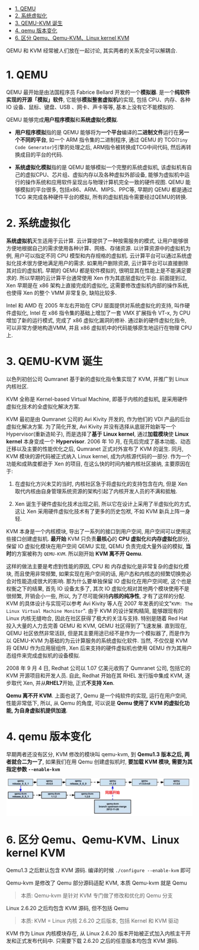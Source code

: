 <!-- @import "[TOC]" {cmd="toc" depthFrom=1 depthTo=6 orderedList=false} -->

<!-- code_chunk_output -->

- [1. QEMU](#1-qemu)
- [2. 系统虚拟化](#2-系统虚拟化)
- [3. QEMU-KVM 诞生](#3-qemu-kvm-诞生)
- [4. qemu 版本变化](#4-qemu-版本变化)
- [6. 区分 Qemu、Qemu-KVM、Linux kernel KVM](#6-区分-qemu-qemu-kvm-linux-kernel-kvm)

<!-- /code_chunk_output -->

QEMU 和 KVM 经常被人们放在一起讨论, 其实两者的关系完全可以解耦合.

# 1. QEMU

QEMU 最开始是由法国程序员 Fabrice Bellard 开发的一个**模拟器**. 是一个**纯软件实现的开源「模拟」软件**, 它能够**模拟整套虚拟机**的实现, 包括 CPU、内存、各种 IO 设备、鼠标、键盘、USB 、网卡、声卡等等, 基本上没有它不能模拟的.

QEMU 能够完成**用户程序模拟**和**系统虚拟化模拟**.

* **用户程序模拟**指的是 QEMU 能够将为**一个平台**编译的**二进制文件**运行在**另一个不同的平台**, 如一个 ARM 指令集的二进制程序, 通过 QEMU 的 TCG(`Tiny Code Generator`)引擎的处理之后, ARM指令被转换成TCG中间代码, 然后再转换成目的平台的代码.

* **系统虚拟化模拟**指的是 QEMU 能够模拟一个完整的系统虚拟机, 该虚拟机有自己的虚拟CPU、芯片组、虚拟内存以及各种虚拟外部设备, 能够为虚拟机中运行的操作系统和应用软件呈现出与物理计算机完全一致的硬件视图. QEMU 能够模拟的平台很多, 包括x86、ARM、MIPS、PPC等, 早期的 QEMU 都是通过 TCG 来完成各种硬件平台的模拟, 所有的虚拟机指令需要经过QEMU的转换.

# 2. 系统虚拟化

**系统虚拟机**天生适用于云计算. 云计算提供了一种按需服务的模式, 让用户能够很方便地根据自己的需求使用各种计算、网络、存储资源. 以计算资源中的虚拟机为例, 用户可以指定不同 CPU 模型和内存规格的虚拟机. 云计算平台可以通过系统虚拟化技术很方便地满足用户的需求. 如果用户删除资源, 云计算平台可以直接删除其对应的虚拟机. 早期的 QEMU 都是软件模拟的, 很明显其在性能上是不能满足要求的. 所以早期的云计算平台通常使用 Xen 作为其底层虚拟化平台. 前面提到过, Xen 早期是在 x86 架构上直接完成的虚拟化, 这需要修改虚拟机内部的操作系统, 也使得 Xen 的整个 VMM 非常复杂, 缺陷比较多.

Intel 和 AMD 在 2005 年左右开始在 CPU 层面提供对系统虚拟化的支持, 叫作硬件虚拟化, Intel 在 x86 指令集的基础上增加了一套 VMX 扩展指令 VT-x, 为 CPU 增加了新的运行模式, 完成了 x86 虚拟化漏洞的修补. 通过新的硬件虚拟化指令, 可以非常方便地构造VMM, 并且 x86 虚拟机中的代码能够原生地运行在物理 CPU 上.

# 3. QEMU-KVM 诞生

以色列初创公司 Qumranet 基于新的虚拟化指令集实现了 KVM, 并推广到 Linux 内核社区.

KVM 全称是 Kernel-based Virtual Machine, 即基于内核的虚拟机, 是采用硬件虚拟化技术的全虚拟化解决方案.

KVM 最初是由 Qumranet 公司的 Avi Kivity 开发的, 作为他们的 VDI 产品的后台虚拟化解决方案. 为了简化开发, Avi Kivity 并没有选择从底层开始新写一个 Hypervisor(重新造轮子), 而是选择了**基于 Linux kernel**, 通过**加载模块**使 **Linux kernel** 本身变成一个 **Hypervisor**. 2006 年 10 月, 在先后完成了基本功能、动态迁移以及主要的性能优化之后, Qumranet 正式对外宣布了 KVM 的诞生. 同月, KVM 模块的源代码被正式纳入 Linux kernel, 成为内核源代码的一部分. 作为一个功能和成熟度都逊于 Xen 的项目, 在这么快的时间内被内核社区接纳, 主要原因在于:

1) 在虚拟化方兴未艾的当时, 内核社区急于将虚拟化的支持包含在内, 但是 Xen 取代内核由自身管理系统资源的架构引起了内核开发人员的不满和抵触.

2) Xen 诞生于硬件虚拟化技术出现之前, 所以它在设计上采用了半虚拟化的方式, 这让 Xen 采用硬件虚拟化技术有了更多的历史包袱, 不如 KVM 新兵上阵一身轻.

KVM 本身是一个内核模块, 导出了一系列的接口到用户空间, 用户空间可以使用这些接口创建虚拟机. **最开始** KVM 只负责**最核心**的 **CPU 虚拟化**和**内存虚拟化**部分, 保留 IO 虚拟化模块在用户空间 QEMU 实现, QEMU 负责完成大量外设的模拟, **当时**的方案被称为 `QEMU-KVM`. 所以刚开始 **KVM 离不开 Qemu**.

这样的做法主要是考虑到性能的原因, CPU 和 内存虚拟化是非常复杂的虚拟化模块, 而且使用非常频繁, 如果实现在用户空间的话, 用户态和内核态的频繁切换势必会对性能造成很大的影响. 那为什么要单独保留 IO 虚拟化在用户空间呢, 这个也是权衡之下的结果, 首先 IO 设备太多了, 其次 IO 虚拟化相对其他两个模块使用不是很频繁, 开销会小一些, 所以, 为了尽可能保持**内核的纯净性**, 才有了这样的分配. KVM 的具体设计与实现可以参考 Avi Kivity 等人在 2007 年发表的论文"`KVM: The Linux Virtual Machine Monitor`". 由于 KVM 的设计架构精简, 能够跟现有的 Linux 内核无缝吻合, 因此在社区获得了极大的关注与支持. 特别是随着 Red Hat 投入大量的人力去完善 QEMU 和 KVM, QEMU 社区得到了飞速发展. 直到现在, QEMU 社区依然非常活跃, 但是其主要用途已经不是作为一个模拟器了, 而是作为以 QEMU-KVM 为基础的为云计算服务的系统虚拟化软件. 当然, 不仅仅是 KVM 将 QEMU 作为应用层组件, Xen 后来支持的硬件虚拟机也使用 QEMU 作为其用户态组件来完成虚拟机的设备模拟.

2008 年 9 月 4 日, Redhat 公司以 1.07 亿美元收购了 Qumranet 公司, 包括它的 KVM 开源项目和开发人员. 自此, Redhat 开始在其 RHEL 发行版中集成 KVM, 逐步取代 Xen, 并从**RHEL7**开始, 正式**不支持 Xen**.

**Qemu 离不开 KVM**. 上面也说了, Qemu 是一个纯软件的实现, 运行在用户空间, 性能非常低下, 所以, 从 Qemu 的角度, 可以说是 **Qemu 使用了 KVM 的虚拟化功能, 为自身虚拟机提供加速**.

# 4. qemu 版本变化

早期两者还没有区分, KVM 修改的模块叫 qemu-kvm, 到 **Qemu1.3 版本之后, 两者就合二为一了**, 如果我们在用 Qemu 创建虚拟机时, **要加载 KVM 模块, 需要为其指定参数 `--enable-kvm`**

![1531909863030.png](images/1531909863030.png)

# 6. 区分 Qemu、Qemu-KVM、Linux kernel KVM

Qemu1.3 之后默认包含 KVM 源码. 编译的时候 `./configure --enable-kvm` 即可

Qemu-kvm 是修改了 Qemu 部分源码适配 KVM, 本质 Qemu-kvm 就是 Qemu

> 本质: Qemu-kvm 是针对 KVM 专门做了修改和优化的 Qemu 分支

Linux 2.6.20 之后均包含 KVM 源码, 但不包括 Qemu

> 本质: KVM = Linux 内核 2.6.20 之后版本, 包括 Kernel 和 KVM 驱动

KVM 作为 Linux 内核模块存在, 从 Linux 2.6.20 版本开始被正式加入内核主干开发和正式发布代码中. 只需要下载 2.6.20 之后的任意版本均包含 KVM 源码.


